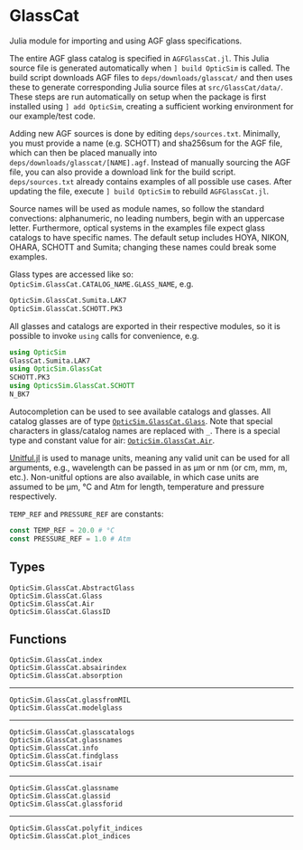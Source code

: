 # GlassCat

Julia module for importing and using AGF glass specifications.

The entire AGF glass catalog is specified in `AGFGlassCat.jl`. This Julia source file is generated automatically when `] build OpticSim` is called. The build script downloads AGF files to `deps/downloads/glasscat/` and then uses these to generate corresponding Julia source files at `src/GlassCat/data/`. These steps are run automatically on setup when the package is first installed using `] add OpticSim`, creating a sufficient working environment for our example/test code.

Adding new AGF sources is done by editing `deps/sources.txt`. Minimally, you must provide a name (e.g. SCHOTT) and sha256sum for the AGF file, which can then be placed manually into `deps/downloads/glasscat/[NAME].agf`. Instead of manually sourcing the AGF file, you can also provide a download link for the build script. `deps/sources.txt` already contains examples of all possible use cases. After updating the file, execute `] build OpticSim` to rebuild `AGFGlassCat.jl`.

Source names will be used as module names, so follow the standard convections: alphanumeric, no leading numbers, begin with an uppercase letter. Furthermore, optical systems in the examples file expect glass catalogs to have specific names. The default setup includes HOYA, NIKON, OHARA, SCHOTT and Sumita; changing these names could break some examples.

Glass types are accessed like so: `OpticSim.GlassCat.CATALOG_NAME.GLASS_NAME`, e.g.

```julia
OpticSim.GlassCat.Sumita.LAK7
OpticSim.GlassCat.SCHOTT.PK3
```

All glasses and catalogs are exported in their respective modules, so it is possible to invoke `using` calls for convenience, e.g.

```julia
using OpticSim
GlassCat.Sumita.LAK7
using OpticSim.GlassCat
SCHOTT.PK3
using OpticsSim.GlassCat.SCHOTT
N_BK7
```

Autocompletion can be used to see available catalogs and glasses. All catalog glasses are of type [`OpticSim.GlassCat.Glass`](@ref).
Note that special characters in glass/catalog names are replaced with `_`.
There is a special type and constant value for air: [`OpticSim.GlassCat.Air`](@ref).

[Unitful.jl](https://github.com/PainterQubits/Unitful.jl) is used to manage units, meaning any valid unit can be used for all arguments, e.g., wavelength can be passed in as μm or nm (or cm, mm, m, etc.).
Non-unitful options are also available, in which case units are assumed to be μm, °C and Atm for length, temperature and pressure respectively.

`TEMP_REF` and `PRESSURE_REF` are constants:

```julia
const TEMP_REF = 20.0 # °C
const PRESSURE_REF = 1.0 # Atm
```

## Types

```@docs
OpticSim.GlassCat.AbstractGlass
OpticSim.GlassCat.Glass
OpticSim.GlassCat.Air
OpticSim.GlassCat.GlassID
```

## Functions

```@docs
OpticSim.GlassCat.index
OpticSim.GlassCat.absairindex
OpticSim.GlassCat.absorption
```

---

```@docs
OpticSim.GlassCat.glassfromMIL
OpticSim.GlassCat.modelglass
```

---

```@docs
OpticSim.GlassCat.glasscatalogs
OpticSim.GlassCat.glassnames
OpticSim.GlassCat.info
OpticSim.GlassCat.findglass
OpticSim.GlassCat.isair
```

---

```@docs
OpticSim.GlassCat.glassname
OpticSim.GlassCat.glassid
OpticSim.GlassCat.glassforid
```

---

```@docs
OpticSim.GlassCat.polyfit_indices
OpticSim.GlassCat.plot_indices
```
